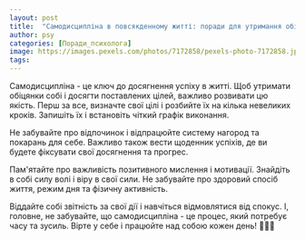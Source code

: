 ```yaml
---
layout: post
title:  "Самодисципліна в повсякденному житті: поради для утримання обіцянок собі та досягнення успіху."
author: psy
categories: [Поради_психолога]
image: https://images.pexels.com/photos/7172858/pexels-photo-7172858.jpeg?auto=compress&cs=tinysrgb&fit=crop&h=627&w=1200
tags: 
---
```


Самодисципліна - це ключ до досягнення успіху в житті. Щоб утримати обіцянки собі і досягти поставлених цілей, важливо розвивати цю якість. Перш за все, визначте свої цілі і розбийте їх на кілька невеликих кроків. Запишіть їх і встановіть чіткий графік виконання.

Не забувайте про відпочинок і відпрацюйте систему нагород та покарань для себе. Важливо також вести щоденник успіхів, де ви будете фіксувати свої досягнення та прогрес.

Пам'ятайте про важливість позитивного мислення і мотивації. Знайдіть в собі силу волі і віру в свої сили. Не забувайте про здоровий спосіб життя, режим дня та фізичну активність.

Віддайте собі звітність за свої дії і навчіться відмовлятися від спокус. І, головне, не забувайте, що самодисципліна - це процес, який потребує часу та зусиль. Вірте у себе і працюйте над собою кожен день! 🌟🌿💪


